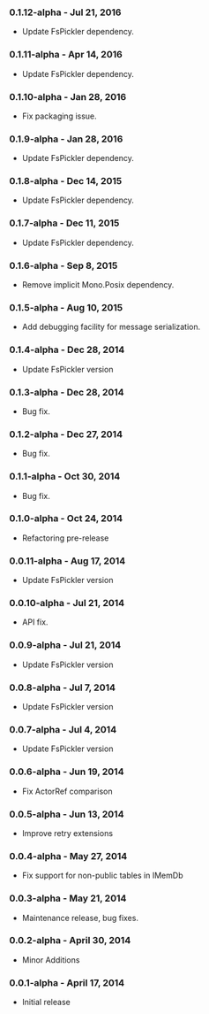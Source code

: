 ### 0.1.12-alpha - Jul 21, 2016
* Update FsPickler dependency.

### 0.1.11-alpha - Apr 14, 2016
* Update FsPickler dependency.

### 0.1.10-alpha - Jan 28, 2016
* Fix packaging issue.

### 0.1.9-alpha - Jan 28, 2016
* Update FsPickler dependency.

### 0.1.8-alpha - Dec 14, 2015
* Update FsPickler dependency.

### 0.1.7-alpha - Dec 11, 2015
* Update FsPickler dependency.

### 0.1.6-alpha - Sep 8, 2015
* Remove implicit Mono.Posix dependency.

### 0.1.5-alpha - Aug 10, 2015
* Add debugging facility for message serialization.

### 0.1.4-alpha - Dec 28, 2014
* Update FsPickler version

### 0.1.3-alpha - Dec 28, 2014
* Bug fix.

### 0.1.2-alpha - Dec 27, 2014
* Bug fix.

### 0.1.1-alpha - Oct 30, 2014
* Bug fix.

### 0.1.0-alpha - Oct 24, 2014
* Refactoring pre-release

### 0.0.11-alpha - Aug 17, 2014
* Update FsPickler version

### 0.0.10-alpha - Jul 21, 2014
* API fix.

### 0.0.9-alpha - Jul 21, 2014
* Update FsPickler version

### 0.0.8-alpha - Jul 7, 2014
* Update FsPickler version

### 0.0.7-alpha - Jul 4, 2014
* Update FsPickler version

### 0.0.6-alpha - Jun 19, 2014
* Fix ActorRef comparison

### 0.0.5-alpha - Jun 13, 2014
* Improve retry extensions

### 0.0.4-alpha - May 27, 2014
* Fix support for non-public tables in IMemDb

### 0.0.3-alpha - May 21, 2014
* Maintenance release, bug fixes.

### 0.0.2-alpha - April 30, 2014
* Minor Additions

### 0.0.1-alpha - April 17, 2014
* Initial release
